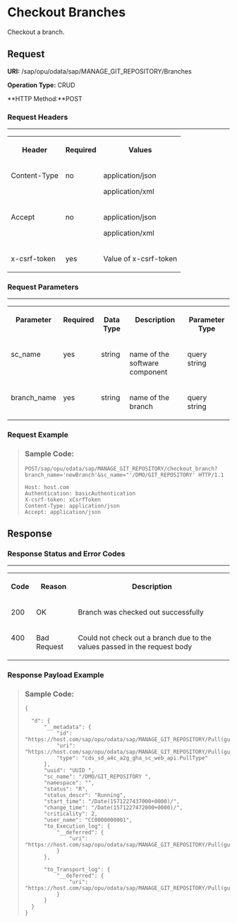 <!-- loio069b979e4c304bf69ac8bdf034d3ee22 -->

# Checkout Branches

Checkout a branch.



<a name="loio069b979e4c304bf69ac8bdf034d3ee22__section_u2x_zs4_bpb"/>

## Request

**URI:** /sap/opu/odata/sap/MANAGE\_GIT\_REPOSITORY/Branches

**Operation Type:** CRUD

**HTTP Method:**POST



### Request Headers

****


<table>
<tr>
<th valign="top">

Header



</th>
<th valign="top">

Required



</th>
<th valign="top">

Values



</th>
</tr>
<tr>
<td valign="top">

Content-Type



</td>
<td valign="top">

no



</td>
<td valign="top">

application/json

application/xml



</td>
</tr>
<tr>
<td valign="top">

Accept



</td>
<td valign="top">

no



</td>
<td valign="top">

application/json

application/xml



</td>
</tr>
<tr>
<td valign="top">

x-csrf-token



</td>
<td valign="top">

yes



</td>
<td valign="top">

Value of x-csrf-token



</td>
</tr>
</table>



### Request Parameters

****


<table>
<tr>
<th valign="top">

Parameter



</th>
<th valign="top">

Required



</th>
<th valign="top">

Data Type



</th>
<th valign="top">

Description



</th>
<th valign="top">

Parameter Type



</th>
</tr>
<tr>
<td valign="top">

sc\_name



</td>
<td valign="top">

yes



</td>
<td valign="top">

string



</td>
<td valign="top">

name of the software component



</td>
<td valign="top">

query string



</td>
</tr>
<tr>
<td valign="top">

branch\_name



</td>
<td valign="top">

yes



</td>
<td valign="top">

string



</td>
<td valign="top">

name of the branch



</td>
<td valign="top">

query string



</td>
</tr>
</table>



### Request Example

> ### Sample Code:  
> ```
> POST/sap/opu/odata/sap/MANAGE_GIT_REPOSITORY/checkout_branch?branch_name='newBranch'&sc_name="'/DMO/GIT_REPOSITORY' HTTP/1.1
> 
> Host: host.com
> Authentication: basicAuthentication
> X-csrf-token: xCsrfToken
> Content-Type: application/json
> Accept: application/json
> 
> ```



<a name="loio069b979e4c304bf69ac8bdf034d3ee22__section_tbd_zq4_bpb"/>

## Response



### Response Status and Error Codes

****


<table>
<tr>
<th valign="top">

Code



</th>
<th valign="top">

Reason



</th>
<th valign="top">

Description



</th>
</tr>
<tr>
<td valign="top">

200



</td>
<td valign="top">

OK



</td>
<td valign="top">

Branch was checked out successfully



</td>
</tr>
<tr>
<td valign="top">

400



</td>
<td valign="top">

Bad Request



</td>
<td valign="top">

Could not check out a branch due to the values passed in the request body



</td>
</tr>
</table>



### Response Payload Example

> ### Sample Code:  
> ```
> {
> 
> 	"d": {
> 		"__metadata": {
> 			"id": "https://host.com/sap/opu/odata/sap/MANAGE_GIT_REPOSITORY/Pull(guid’UUID’)", 
> 			"uri": "https://host.com/sap/opu/odata/sap/MANAGE_GIT_REPOSITORY/Pull(guid’UUID’)", 
> 			"type": "cds_sd_a4c_a2g_gha_sc_web_api.PullType"
> 		},
> 		"uuid": "UUID ",
> 		"sc_name": "/DMO/GIT_REPOSITORY ",
> 		"namespace": "",
> 		"status": "R",
> 		"status_descr": "Running",
> 		"start_time": "/Date(1571227437000+0000)/",
> 		"change_time": "/Date(1571227472000+0000)/",
> 		"criticality": 2,
> 		"user_name": "CC0000000001",
> 		"to_Execution_log": {
> 			"__deferred": {
> 				"uri": "https://host.com/sap/opu/odata/sap/MANAGE_GIT_REPOSITORY/Pull(guid’UUID’)/to_Execution_log"
> 			}
> 		},
> 
> 		"to_Transport_log": {
> 			"__deferred": {
> 				"uri": "https://host.com/sap/opu/odata/sap/MANAGE_GIT_REPOSITORY/Pull(guid’UUID’)/to_Transport_log"
> 			}
> 		}
> 	}
> }
> 
> ```

